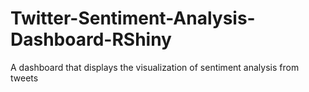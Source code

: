 # Twitter-Sentiment-Analysis-Dashboard-RShiny
A dashboard that displays the visualization of sentiment analysis from tweets
